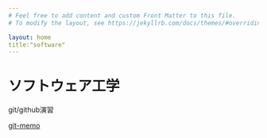 ```yaml
---
# Feel free to add content and custom Front Matter to this file.
# To modify the layout, see https://jekyllrb.com/docs/themes/#overriding-theme-defaults

layout: home
title:"software"
---
```

# ソフトウェア工学
git/github演習

[git-memo](/docs/git-memo)
